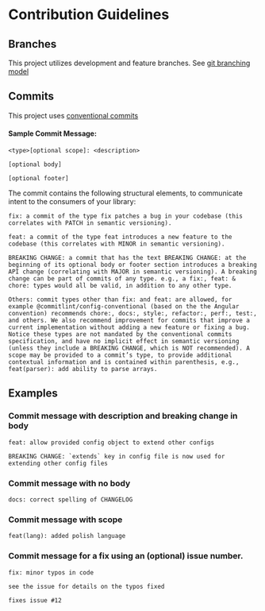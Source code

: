 # Contribution Guidelines

## Branches
This project utilizes development and feature branches. See [git branching model](https://nvie.com/posts/a-successful-git-branching-model/)


## Commits
This project uses [conventional commits](https://www.conventionalcommits.org/en/v1.0.0/)

#### Sample Commit Message:
```
<type>[optional scope]: <description>

[optional body]

[optional footer]
```

The commit contains the following structural elements, to communicate intent to the consumers of your library:

    fix: a commit of the type fix patches a bug in your codebase (this correlates with PATCH in semantic versioning).

    feat: a commit of the type feat introduces a new feature to the codebase (this correlates with MINOR in semantic versioning).

    BREAKING CHANGE: a commit that has the text BREAKING CHANGE: at the beginning of its optional body or footer section introduces a breaking API change (correlating with MAJOR in semantic versioning). A breaking change can be part of commits of any type. e.g., a fix:, feat: & chore: types would all be valid, in addition to any other type.

    Others: commit types other than fix: and feat: are allowed, for example @commitlint/config-conventional (based on the the Angular convention) recommends chore:, docs:, style:, refactor:, perf:, test:, and others. We also recommend improvement for commits that improve a current implementation without adding a new feature or fixing a bug. Notice these types are not mandated by the conventional commits specification, and have no implicit effect in semantic versioning (unless they include a BREAKING CHANGE, which is NOT recommended). A scope may be provided to a commit’s type, to provide additional contextual information and is contained within parenthesis, e.g., feat(parser): add ability to parse arrays.

## Examples
### Commit message with description and breaking change in body

    feat: allow provided config object to extend other configs

    BREAKING CHANGE: `extends` key in config file is now used for extending other config files

### Commit message with no body

    docs: correct spelling of CHANGELOG

### Commit message with scope

    feat(lang): added polish language

### Commit message for a fix using an (optional) issue number.

    fix: minor typos in code

    see the issue for details on the typos fixed

    fixes issue #12


